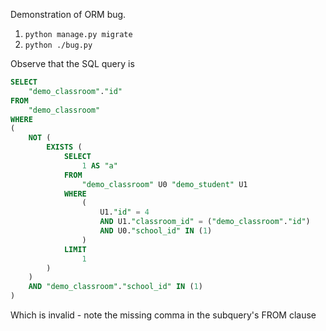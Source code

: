 Demonstration of ORM bug.

1. `python manage.py migrate`
2. `python ./bug.py`

Observe that the SQL query is

```sql
SELECT
    "demo_classroom"."id"
FROM
    "demo_classroom"
WHERE
(
    NOT (
        EXISTS (
            SELECT
                1 AS "a"
            FROM
                "demo_classroom" U0 "demo_student" U1
            WHERE
                (
                    U1."id" = 4
                    AND U1."classroom_id" = ("demo_classroom"."id")
                    AND U0."school_id" IN (1)
                )
            LIMIT
                1
        )
    )
    AND "demo_classroom"."school_id" IN (1)
)
```

Which is invalid - note the missing comma in the subquery's FROM clause
